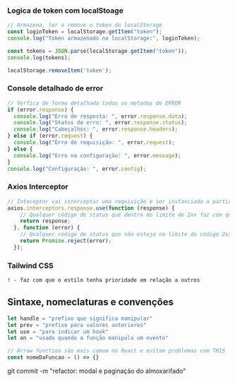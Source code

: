 ### Logica de token com localStoage

```js
// Armazena, ler e remove o token do localStorage
const loginToken = localStorage.getItem("token");
console.log("Token armazenado no localStorage:", loginToken);

const tokens = JSON.parse(localStorage.getItem("token"));
console.log(tokens);

localStorage.removeItem('token');
```

### Console detalhado de error

```js
// Verfica de forma detalhada todos os metodos do ERROR
if (error.response) {
  console.log("Erro de resposta: ", error.response.data);
  console.log("Status do erro: ", error.response.status);
  console.log("Cabeçalhos: ", error.response.headers);
} else if (error.request) {
  console.log("Erro de requisição: ", error.request);
} else {
  console.log("Erro na configuração: ", error.message);
}
console.log("Configuração: ", error.config);
```

### Axios Interceptor

```js
// Inteceptor vai interceptar uma requisição e ser instanciado a partir do arquivo criado 
axios.interceptors.response.use(function (response) {
    // Qualquer código de status que dentro do limite de 2xx faz com que está função seja acionada
    return response;
  }, function (error) {
    // Qualquer código de status que não esteja no limite do código 2xx faz com que está função seja acionada
    return Promise.reject(error);
  });

```

### Tailwind CSS
```css
! - faz com que o estilo tenha prioridade em relação a outros
```

## Sintaxe, nomeclaturas e convenções 

```js
let handle = "prefixo que significa manipular"
let prev = "prefixo para valores anteriores"
let use = "para indicar um hook"
let on = "usado quando a função manipula um evento"

// Arrow function são mais comum no React e evitam problemas com THIS
const nomeDaFuncao = () => {} 
```

git commit -m "refactor: modal e paginação do almoxarifado"  